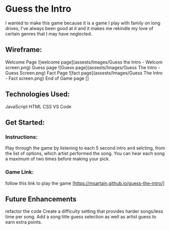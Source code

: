 # Guess the Intro

I wanted to make this game because it is a game I play with family on long drives, I've always been good at it and it makes me rekindle my love of certain genres that I may have neglected.

## Wireframe:

Welcome Page ![welcome page](assests/Images/Guess the Intro - Welcom screen.png)
Guess page ![Guess page](assests/Images/Guess The Intro - Guess Screen.png)
Fact Page ![fact page](assests/Images/Guess The Intro - Fact screen.png)
End of Game page []


## Technologies Used: 
JavaScript
HTML
CSS
VS Code

## Get Started:

### Instructions: 
Play through the game by listening to each 5 second intro and selcting, from the list of options, which artist performed the song. You can hear each song a maximum of two times before making your pick.

### Game Link:

follow this link to play the game [https://msartain.github.io/guess-the-intro/]

## Future Enhancements

refactor the code
Create a difficulty setting that provides harder songs/less time per song.
Add a song title guess selection as well as artist guess to earn extra points.